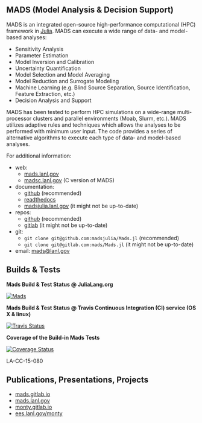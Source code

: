 MADS (Model Analysis & Decision Support)
----------------------------------------

MADS is an integrated open-source high-performance computational (HPC) framework in [Julia](http://julialang.org).
MADS can execute a wide range of data- and model-based analyses:

* Sensitivity Analysis
* Parameter Estimation
* Model Inversion and Calibration
* Uncertainty Quantification
* Model Selection and Model Averaging
* Model Reduction and Surrogate Modeling
* Machine Learning (e.g. Blind Source Separation, Source Identification, Feature Extraction, etc.)
* Decision Analysis and Support

MADS has been tested to perform HPC simulations on a wide-range multi-processor clusters and parallel environments (Moab, Slurm, etc.).
MADS utilizes adaptive rules and techniques which allows the analyses to be performed with minimum user input.
The code provides a series of alternative algorithms to execute each type of data- and model-based analyses.

For additional information:

* web:
    - [mads.lanl.gov](http://mads.lanl.gov)
    - [madsc.lanl.gov](http://madsc.lanl.gov) (C version of MADS)
* documentation:
    - [github](`http://madsjulia.github.io/Mads.jl`) (recommended)
    - [readthedocs](`http://mads.readthedocs.org`)
    - [madsjulia.lanl.gov](http://madsjulia.lanl.gov) (it might not be up-to-date)
* repos:
    - [github](http://github.com/madsjulia/Mads.jl) (recommended)
    - [gitlab](http://gitlab.com/mads/Mads.jl) (it might not be up-to-date)
* git:
    - `git clone git@github.com:madsjulia/Mads.jl` (recommended)
    - `git clone git@gitlab.com:mads/Mads.jl` (it might not be up-to-date)
* email: [mads@lanl.gov](mailto:mads@lanl.gov)

Builds & Tests
--------------

**Mads Build & Test Status @ JuliaLang.org**

[![Mads](http://pkg.julialang.org/badges/Mads_0.5.svg)](http://pkg.julialang.org/?pkg=Mads&ver=0.5)

**Mads Build & Test Status @ Travis Continuous Integration (CI) service (OS X & linux)**

[![Travis Status](https://travis-ci.org/madsjulia/Mads.jl.svg?branch=master)](https://travis-ci.org/madsjulia/Mads.jl)

**Coverage of the Build-in Mads Tests**

[![Coverage Status](https://coveralls.io/repos/madsjulia/Mads.jl/badge.svg?branch=master)](https://coveralls.io/r/madsjulia/Mads.jl?branch=master)

LA-CC-15-080

Publications, Presentations, Projects
-------------------------------------

* [mads.gitlab.io](http://mads.gitlab.io)
* [mads.lanl.gov](http://mads.lanl.gov)
* [monty.gitlab.io](http://monty.gitlab.io)
* [ees.lanl.gov/monty](http://ees.lanl.gov/monty)